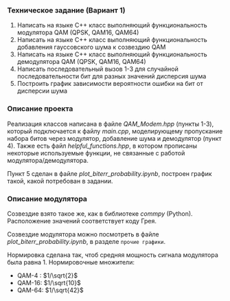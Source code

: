 ### Техническое задание (Вариант 1)

1.	Написать на языке С++ класс выполняющий функциональность модулятора QAM (QPSK, QAM16, QAM64)
2.	Написать на языке С++ класс выполняющий функциональность добавления гауссовского шума к созвездию QAM
3.	Написать на языке С++ класс выполняющий функциональность демодулятора QAM (QPSK, QAM16, QAM64)
4.	Написать последовательный вызов 1-3 для случайной последовательности бит для разных значений дисперсия шума
5.	Построить график зависимости вероятности ошибки на бит от  дисперсии шума

### Описание проекта

Реализация классов написана в файле *QAM_Modem.hpp* (пункты 1-3), который подключается к файлу *main.cpp*, моделирующему пропускание набора битов через модулятор, добавление шума и демодулятор (пункт 4). Также есть файл *helpful_functions.hpp*, в котором прописаны некоторые используемые функции, не связанные с работой модулятора/демодулятора.

Пункт 5 сделан в файле *plot_biterr_probability.ipynb*, построен график такой, какой потребован в задании.

### Описание модулятора

Созвездие взято такое же, как в библиотеке *commpy* (Python). Расположение значений соответствует коду Грея.

Созвездие модулятора можно посмотреть в файле *plot_biterr_probability.ipynb*, в разделе `прочие графики`.

Нормировка сделана так, чтоб средняя мощность сигнала модулятора была равна 1. Нормировочные множители:

- QAM-4  : $1/\sqrt{2}$
- QAM-16: $1/\sqrt{10}$
- QAM-64: $1/\sqrt{42}$
